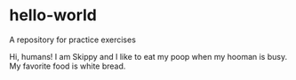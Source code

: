 # hello-world
A repository for practice exercises

Hi, humans!
I am Skippy and I like to eat my poop when my hooman is busy.
My favorite food is white bread.
